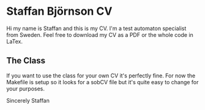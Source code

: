 # Staffan Björnson CV
Hi my name is Staffan and this is my CV. I'm a test automaton specialist from
Sweden. Feel free to download my CV as a PDF or the whole code in LaTex. 

## The Class 
If you want to use the class for your own CV it's perfectly fine. For now the
Makefile is setup so it looks for a sobCV file but it's quite easy to change
for your purposes.

Sincerely Staffan
